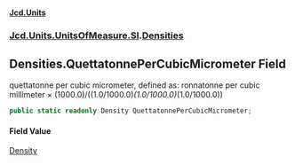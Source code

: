 #### [Jcd.Units](index.md 'index')
### [Jcd.Units.UnitsOfMeasure.SI](Jcd.Units.UnitsOfMeasure.SI.md 'Jcd.Units.UnitsOfMeasure.SI').[Densities](Densities.md 'Jcd.Units.UnitsOfMeasure.SI.Densities')

## Densities.QuettatonnePerCubicMicrometer Field

quettatonne per cubic micrometer, defined as: ronnatonne per cubic millimeter × (1000.0)/((1.0/1000.0)*(1.0/1000.0)*(1.0/1000.0))

```csharp
public static readonly Density QuettatonnePerCubicMicrometer;
```

#### Field Value
[Density](Density.md 'Jcd.Units.UnitTypes.Density')